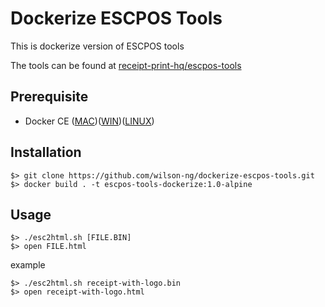 # Dockerize ESCPOS Tools

This is dockerize version of ESCPOS tools

The tools can be found at [receipt-print-hq/escpos-tools
](https://github.com/receipt-print-hq/escpos-tools)

## Prerequisite

- Docker CE ([MAC](https://hub.docker.com/editions/community/docker-ce-desktop-mac))([WIN](https://hub.docker.com/editions/community/docker-ce-desktop-windows))([LINUX](https://docs.docker.com/install/linux/docker-ce/ubuntu/))

## Installation
```
$> git clone https://github.com/wilson-ng/dockerize-escpos-tools.git
$> docker build . -t escpos-tools-dockerize:1.0-alpine
```

## Usage
```
$> ./esc2html.sh [FILE.BIN]
$> open FILE.html
```
example
```
$> ./esc2html.sh receipt-with-logo.bin
$> open receipt-with-logo.html
```
